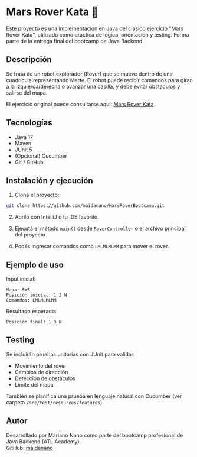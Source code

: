 
# Mars Rover Kata 🚀

Este proyecto es una implementación en Java del clásico ejercicio "Mars Rover Kata", utilizado como práctica de lógica, orientación y testing. Forma parte de la entrega final del bootcamp de Java Backend.

## Descripción

Se trata de un robot explorador (Rover) que se mueve dentro de una cuadrícula representando Marte. El robot puede recibir comandos para girar a la izquierda/derecha o avanzar una casilla, y debe evitar obstáculos y salirse del mapa.

El ejercicio original puede consultarse aquí: [Mars Rover Kata](https://kata-log.rocks/mars-rover-kata)

## Tecnologías

- Java 17
- Maven
- JUnit 5
- (Opcional) Cucumber
- Git / GitHub

## Instalación y ejecución

1. Cloná el proyecto:

```bash
git clone https://github.com/maidanano/MarsRoverBootcamp.git
```

2. Abrilo con IntelliJ o tu IDE favorito.

3. Ejecutá el método `main()` desde `RoverController` o el archivo principal del proyecto.

4. Podés ingresar comandos como `LMLMLMLMM` para mover el rover.

## Ejemplo de uso

Input inicial:
```
Mapa: 5x5
Posición inicial: 1 2 N
Comandos: LMLMLMLMM
```

Resultado esperado:
```
Posición final: 1 3 N
```

## Testing

Se incluirán pruebas unitarias con JUnit para validar:
- Movimiento del rover
- Cambios de dirección
- Detección de obstáculos
- Límite del mapa

También se planifica una prueba en lenguaje natural con Cucumber (ver carpeta `/src/test/resources/features`).

## Autor

Desarrollado por Mariano Nano como parte del bootcamp profesional de Java Backend (ATL Academy).  
GitHub: [maidanano](https://github.com/maidanano)
